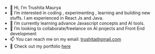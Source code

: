 - 👋 Hi, I’m Trushita Maurya
- 👀 I’m interested in coding , experimenting , learning and building new stuffs. I am experienced in React Js and Java.
- 🌱 I’m currently learning advance Javascript concepts and AI tools.
- 💞️ I’m looking to collaborate/freelance on AI projects and Front End development
- 📫 You can reach me on my email: trushita@gmail.com
- :red_envelope: Check out my portfolio [here](https://trushita23.github.io/My-Portfolio/#hero)

<!---
trushita23/trushita23 is a ✨ special ✨ repository because its `README.md` (this file) appears on your GitHub profile.
You can click the Preview link to take a look at your changes.
--->
